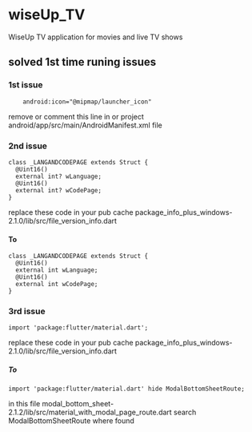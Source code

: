 # wiseUp_TV
WiseUp TV application for movies and live TV shows

## solved 1st time runing issues
### 1st issue
        android:icon="@mipmap/launcher_icon"
remove or comment this line in or project android/app/src/main/AndroidManifest.xml file

### 2nd issue
    class _LANGANDCODEPAGE extends Struct {
      @Uint16()
      external int? wLanguage;
      @Uint16()
      external int? wCodePage;
    }
replace these code in your pub cache package_info_plus_windows-2.1.0/lib/src/file_version_info.dart
#### To
    class _LANGANDCODEPAGE extends Struct {
      @Uint16()
      external int wLanguage;
      @Uint16()
      external int wCodePage;
    }
### 3rd issue
    import 'package:flutter/material.dart';
replace these code in your pub cache package_info_plus_windows-2.1.0/lib/src/file_version_info.dart
##### To
    import 'package:flutter/material.dart' hide ModalBottomSheetRoute;
in this file modal_bottom_sheet-2.1.2/lib/src/material_with_modal_page_route.dart search ModalBottomSheetRoute where found
